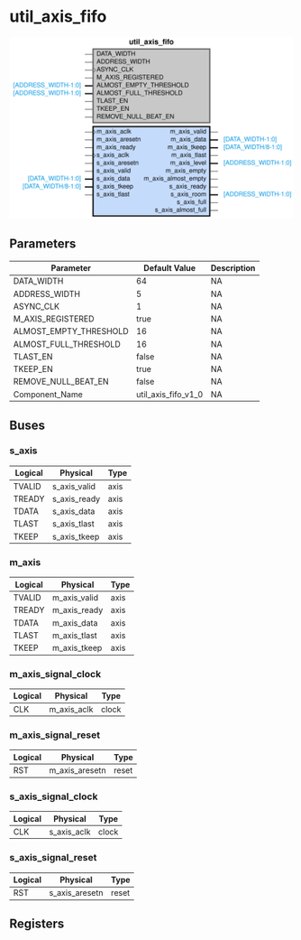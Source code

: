 # util_axis_fifo

<center>

![util_axis_fifo](util_axis_fifo-util_axis_fifo.svg)

</center>

## Parameters

| Parameter | Default Value | Description |
| --------- | ------------- | ----------- |
| DATA_WIDTH | 64 | NA |
| ADDRESS_WIDTH | 5 | NA |
| ASYNC_CLK | 1 | NA |
| M_AXIS_REGISTERED | true | NA |
| ALMOST_EMPTY_THRESHOLD | 16 | NA |
| ALMOST_FULL_THRESHOLD | 16 | NA |
| TLAST_EN | false | NA |
| TKEEP_EN | true | NA |
| REMOVE_NULL_BEAT_EN | false | NA |
| Component_Name | util_axis_fifo_v1_0 | NA |


## Buses


### s_axis
| Logical | Physical | Type |
| ------- | -------- | ---- |
| TVALID | s_axis_valid | axis |
| TREADY | s_axis_ready | axis |
| TDATA | s_axis_data | axis |
| TLAST | s_axis_tlast | axis |
| TKEEP | s_axis_tkeep | axis |



### m_axis
| Logical | Physical | Type |
| ------- | -------- | ---- |
| TVALID | m_axis_valid | axis |
| TREADY | m_axis_ready | axis |
| TDATA | m_axis_data | axis |
| TLAST | m_axis_tlast | axis |
| TKEEP | m_axis_tkeep | axis |



### m_axis_signal_clock
| Logical | Physical | Type |
| ------- | -------- | ---- |
| CLK | m_axis_aclk | clock |



### m_axis_signal_reset
| Logical | Physical | Type |
| ------- | -------- | ---- |
| RST | m_axis_aresetn | reset |



### s_axis_signal_clock
| Logical | Physical | Type |
| ------- | -------- | ---- |
| CLK | s_axis_aclk | clock |



### s_axis_signal_reset
| Logical | Physical | Type |
| ------- | -------- | ---- |
| RST | s_axis_aresetn | reset |




## Registers